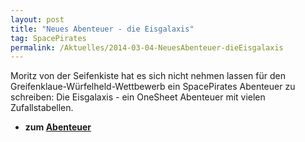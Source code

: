 ```yaml
---
layout: post
title: "Neues Abenteuer - die Eisgalaxis"
tag: SpacePirates
permalink: /Aktuelles/2014-03-04-NeuesAbenteuer-dieEisgalaxis
---
```


Moritz von der Seifenkiste hat es sich nicht nehmen lassen für den Greifenklaue-Würfelheld-Wettbewerb ein SpacePirates Abenteuer zu schreiben: Die Eisgalaxis - ein OneSheet Abenteuer mit vielen Zufallstabellen.

- **zum [Abenteuer](http://glgnfz.blogspot.de/2014/03/spacepirates-die-eisgalaxis-gratis.html)**
